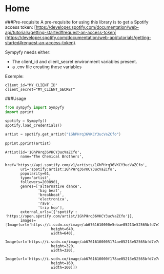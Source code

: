 # Home


###Pre-requisite
A pre-requisite for using this library is to get a Spotify access token: [https://developer.spotify.com/documentation/web-api/tutorials/getting-started#request-an-access-token](https://developer.spotify.com/documentation/web-api/tutorials/getting-started#request-an-access-token).

Sympyfy needs either:  

- The client_id and client_secret environment variables present.
- a .env file creating those variables

Exemple:
```
client_id="MY_CLIENT_ID"
client_secret="MY_CLIENT_SECRET"
```

###Usage
``` py title="USAGE"
from sympyfy import Sympyfy
import pprint

spotify = Sympyfy()
spotify.load_credentials()
    
artist = spotify.get_artist("1GhPHrq36VKCY3ucVaZCfo")
    
pprint.pprint(artist)
```
```
Artist(id='1GhPHrq36VKCY3ucVaZCfo',
       name='The Chemical Brothers',
       href='https://api.spotify.com/v1/artists/1GhPHrq36VKCY3ucVaZCfo',
       uri='spotify:artist:1GhPHrq36VKCY3ucVaZCfo',
       popularity=61,
       type='artist',
       followers=2008901,
       genres=['alternative dance',
               'big beat',
               'breakbeat',
               'electronica',
               'rave',
               'trip hop'],
       external_urls=[{'spotify': 'https://open.spotify.com/artist/1GhPHrq36VKCY3ucVaZCfo'}],
       images=[Image(url='https://i.scdn.co/image/ab6761610000e5ebae05213e52565bfd7e7489b3',
                     height=640,
                     width=640),
               Image(url='https://i.scdn.co/image/ab67616100005174ae05213e52565bfd7e7489b3',
                     height=320,
                     width=320),
               Image(url='https://i.scdn.co/image/ab6761610000f178ae05213e52565bfd7e7489b3',
                     height=160,
                     width=160)])
```